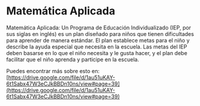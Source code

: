 # Matemática Aplicada
Matemática Aplicada: Un Programa de Educación Individualizado (IEP, por sus siglas en inglés) es un plan diseñado para niños que tienen dificultades para aprender de manera estándar. El plan establece metas para el niño y describe la ayuda especial que necesita en la escuela. Las metas del IEP deben basarse en lo que el niño necesita y le gusta hacer, y el plan debe facilitar que el niño aprenda y participe en la escuela.

Puedes encontrar más sobre esto en: [https://drive.google.com/file/d/1au51uKAY-6t1Sabx47W3eCJkBBDn10ns/view#page=39](https://drive.google.com/file/d/1au51uKAY-6t1Sabx47W3eCJkBBDn10ns/view#page=39)
